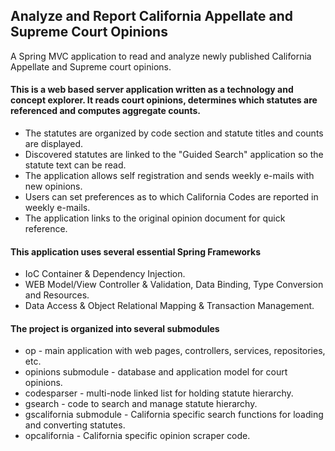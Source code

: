 ## Analyze and Report California Appellate and Supreme Court Opinions

A Spring MVC application to read and analyze newly published California Appellate and Supreme court opinions.

#### This is a web based server application written as a technology and concept explorer. It reads court opinions, determines which statutes are referenced and computes aggregate counts. 
  * The statutes are organized by code section and statute titles and counts are displayed. 
  * Discovered statutes are linked to the "Guided Search" application so the statute text can be read.
  * The application allows self registration and sends weekly e-mails with new opinions.
  * Users can set preferences as to which California Codes are reported in weekly e-mails.
  * The application links to the original opinion document for quick reference.     

#### This application uses several essential Spring Frameworks
  * IoC Container & Dependency Injection.
  * WEB Model/View Controller & Validation, Data Binding, Type Conversion and Resources.
  * Data Access & Object Relational Mapping & Transaction Management.

#### The project is organized into several submodules
  * op - main application with web pages, controllers, services, repositories, etc. 
  * opinions submodule - database and application model for court opinions.
  * codesparser - multi-node linked list for holding statute hierarchy.
  * gsearch - code to search and manage statute hierarchy.
  * gscalifornia submodule - California specific search functions for loading and converting statutes.
  * opcalifornia - California specific opinion scraper code.  
  